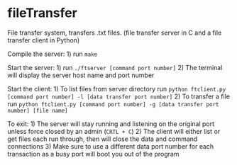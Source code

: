 # fileTransfer
File transfer system, transfers .txt files. (file transfer server in C  and a file transfer client in Python)

Compile the server:
	1) run `make`

Start the server:
	1) run `./ftserver [command port number]`
	2) The terminal will display the server host name and port number

Start the client:
	1) To list files from server directory
		run `python ftclient.py [command port number] -l [data transfer port number]`
	2) To transfer a file
		run `python ftclient.py [command port number] -g [data transfer port number] [file name]`

To exit:
	1) The server will stay running and listening on the original port unless force closed by an admin (`CRTL + C`)
	2) The client will either list or get files each run through, then will close the data and command connections
	3) Make sure to use a different data port number for each transaction as a busy port will boot you out of the program

